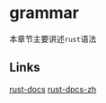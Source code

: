 # grammar

本章节主要讲述`rust`语法


## Links

[rust-docs](https://doc.rust-lang.org/book/)
[rust-dpcs-zh](https://kaisery.github.io/trpl-zh-cn/)